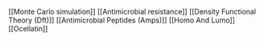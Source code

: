 [[Monte Carlo simulation]]
[[Antimicrobial resistance]]
[[Density Functional Theory (Dft)]]
[[Antimicrobial Peptides (Amps)]]
[[Homo And Lumo]]
[[Ocellatin]]
